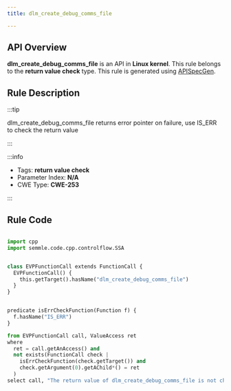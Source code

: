 ```yaml
---
title: dlm_create_debug_comms_file

---
```



## API Overview
**dlm_create_debug_comms_file** is an API in **Linux kernel**. This rule belongs to the **return value check** type. This rule is generated using [APISpecGen](../../tools/APISpecGen).
## Rule Description

:::tip

dlm_create_debug_comms_file returns error pointer on failure, use IS_ERR to check the return value

:::

:::info

- Tags: **return value check**
- Parameter Index: **N/A**
- CWE Type: **CWE-253**

:::

## Rule Code
```python

import cpp
import semmle.code.cpp.controlflow.SSA


class EVPFunctionCall extends FunctionCall {
  EVPFunctionCall() {
    this.getTarget().hasName("dlm_create_debug_comms_file")
  }
}


predicate isErrCheckFunction(Function f) {
  f.hasName("IS_ERR") 
}

from EVPFunctionCall call, ValueAccess ret
where
  ret = call.getAnAccess() and
  not exists(FunctionCall check |
    isErrCheckFunction(check.getTarget()) and
    check.getArgument(0).getAChild*() = ret
  )
select call, "The return value of dlm_create_debug_comms_file is not checked with IS_ERR."
    
```